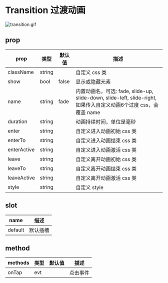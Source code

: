 # Transition 过渡动画

![transition.gif](https://upload-images.jianshu.io/upload_images/9915084-c5436f4dd4880351.gif?imageMogr2/auto-orient/strip)

## prop 

|  prop   |  类型  |  默认值  | 描述 |
|  ----  | ----  |----  | ----  |
| className  | string |  | 自定义 css 类 |
| show  | bool | false | 显示或隐藏元素 |
| name  | string | fade | 内置动画名，可选: fade, slide-up, slide-down, slide-left, slide-right, 如果传入自定义动画6个过度 css，会覆盖 name |
| duration  | string |  | 动画持续时间，单位是毫秒 |
| enter  | string |  | 自定义进入动画初始 css 类 |
| enterTo  | string |  | 自定义进入动画结束 css 类 |
| enterActive  | string |  | 自定义进入动画激活 css 类 |
| leave  | string |  | 自定义离开动画初始 css 类 |
| leaveTo  | string |  | 自定义离开动画结束 css 类 |
| leaveActive  | string |  | 自定义离开动画激活 css 类 |
| style  | string |  | 自定义 style |

## slot

|  name   | 描述 |
|  ----  | ----  |
| default  | 默认插槽 |


## method

|  methods   |  类型  |  默认值  | 描述 |
|  ----  | ----  |----  | ----  |
| onTap  | evt |  | 点击事件 |
